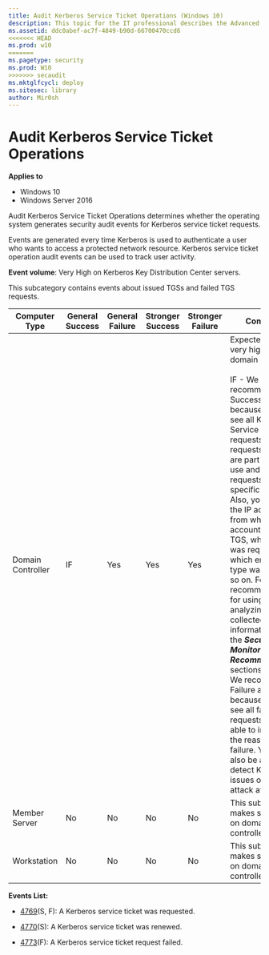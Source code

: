 ```yaml
---
title: Audit Kerberos Service Ticket Operations (Windows 10)
description: This topic for the IT professional describes the Advanced Security Audit policy setting, Audit Kerberos Service Ticket Operations, which determines whether the operating system generates security audit events for Kerberos service ticket requests.
ms.assetid: ddc0abef-ac7f-4849-b90d-66700470ccd6
<<<<<<< HEAD
ms.prod: w10
=======
ms.pagetype: security
ms.prod: W10
>>>>>>> secaudit
ms.mktglfcycl: deploy
ms.sitesec: library
author: Mir0sh
---
```


# Audit Kerberos Service Ticket Operations

**Applies to**
-   Windows 10
-   Windows Server 2016


Audit Kerberos Service Ticket Operations determines whether the operating system generates security audit events for Kerberos service ticket requests.

Events are generated every time Kerberos is used to authenticate a user who wants to access a protected network resource. Kerberos service ticket operation audit events can be used to track user activity.

**Event volume**: Very High on Kerberos Key Distribution Center servers.

This subcategory contains events about issued TGSs and failed TGS requests.

| Computer Type     | General Success | General Failure | Stronger Success | Stronger Failure | Comments                                                                                                                                                                                                                                                                                                                                                                                                                                                                                                                                                                                                                                                                                                                                                    |
|-------------------|-----------------|-----------------|------------------|------------------|-------------------------------------------------------------------------------------------------------------------------------------------------------------------------------------------------------------------------------------------------------------------------------------------------------------------------------------------------------------------------------------------------------------------------------------------------------------------------------------------------------------------------------------------------------------------------------------------------------------------------------------------------------------------------------------------------------------------------------------------------------------|
| Domain Controller | IF              | Yes             | Yes              | Yes              | Expected volume is very high on domain controllers.<br><br>IF - We recommend Success auditing, because you will see all Kerberos Service Ticket requests (TGS requests), which are part of service use and access requests by specific accounts. Also, you can see the IP address from which this account requested TGS, when TGS was requested, which encryption type was used, and so on. For recommendations for using and analyzing the collected information, see the ***Security Monitoring Recommendations*** sections.<br>We recommend Failure auditing, because you will see all failed requests and be able to investigate the reason for failure. You will also be able to detect Kerberos issues or possible attack attempts. |
| Member Server     | No              | No              | No               | No               | This subcategory makes sense only on domain controllers.                                                                                                                                                                                                                                                                                                                                                                                                                                                                                                                                                                                                                                                                                                    |
| Workstation       | No              | No              | No               | No               | This subcategory makes sense only on domain controllers.                                                                                                                                                                                                                                                                                                                                                                                                                                                                                                                                                                                                                                                                                                    |

**Events List:**

-   [4769](event-4769.md)(S, F): A Kerberos service ticket was requested.

-   [4770](event-4770.md)(S): A Kerberos service ticket was renewed.

-   [4773](event-4773.md)(F): A Kerberos service ticket request failed.

